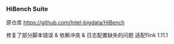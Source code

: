 ### HiBench Suite ###

原仓库 https://github.com/Intel-bigdata/HiBench

修复了部分脚本错误 & 依赖冲突 & 日志配置缺失的问题
适配flink 1.11.1
